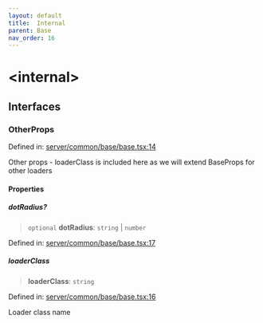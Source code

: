 ```yaml
---
layout: default
title:  Internal 
parent: Base
nav_order: 16
---
```

# \<internal\>

## Interfaces

### OtherProps

Defined in: [server/common/base/base.tsx:14](https://github.com/react18-tools/turborepo-template/blob/9aed226e0a462eecb38c430b808d850b106bbe8c/lib/src/server/common/base/base.tsx#L14)

Other props - loaderClass is included here as we will extend BaseProps for other loaders

#### Properties

##### dotRadius?

> `optional` **dotRadius**: `string` \| `number`

Defined in: [server/common/base/base.tsx:17](https://github.com/react18-tools/turborepo-template/blob/9aed226e0a462eecb38c430b808d850b106bbe8c/lib/src/server/common/base/base.tsx#L17)

##### loaderClass

> **loaderClass**: `string`

Defined in: [server/common/base/base.tsx:16](https://github.com/react18-tools/turborepo-template/blob/9aed226e0a462eecb38c430b808d850b106bbe8c/lib/src/server/common/base/base.tsx#L16)

Loader class name
